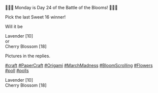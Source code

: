 🌸🌹🌻 Monday is Day 24 of the Battle of the Blooms! 💐🌼🌷

Pick the last Sweet 16 winner!

Will it be

Lavender \[10\]  
or  
Cherry Blossom \[18\]

Pictures in the replies.

[\#<span>craft</span>](https://social.lol/tags/craft) [\#<span>PaperCraft</span>](https://social.lol/tags/PaperCraft) [\#<span>Origami</span>](https://social.lol/tags/Origami) [\#<span>MarchMadness</span>](https://social.lol/tags/MarchMadness) [\#<span>BloomScrolling</span>](https://social.lol/tags/BloomScrolling) [\#<span>Flowers</span>](https://social.lol/tags/Flowers) [\#<span>poll</span>](https://social.lol/tags/poll) [\#<span>polls</span>](https://social.lol/tags/polls)

<radio disabled="disabled">Lavender \[10\]</radio>  
<radio disabled="disabled">Cherry Blossom \[18\]</radio>